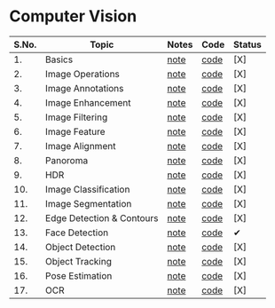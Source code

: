 # Computer Vision


| S.No. | Topic                         | Notes                                    | Code                                       | Status |
|-------|-------------------------------|------------------------------------------|--------------------------------------------|--------|
| 1.    | Basics                        | [note](notes/Basics.md)                  | [code](src/Basics.ipynb)                   | [X]    |
| 2.    | Image Operations              | [note](notes/ImageOperations.md)         | [code](src/imageOperations.ipynb)          | [X]    |
| 3.    | Image Annotations             | [note](notes/ImageAnnotations.md)        | [code](src/imageAnnotations.ipynb)         | [X]    |
| 4.    | Image Enhancement             | [note](notes/ImageEnhancement.md)        | [code](src/imageEnhancement.ipynb)         | [X]    |
| 5.    | Image Filtering               | [note](notes/ImageFiltering.md)          | [code](src/imageFiltering.ipynb)           | [X]    |
| 6.    | Image Feature                 | [note](notes/ImageFeatures.md)           | [code](src/imageFeatures.ipynb)            | [X]    |
| 7.    | Image Alignment               | [note](notes/ImageAlignment.md)          | [code](src/imageAlignment.ipynb)           | [X]    |
| 8.    | Panoroma                      | [note](notes/Panoroma.md)                | [code](src/panoroma.ipynb)                 | [X]    |
| 9.    | HDR                           | [note](notes/HDR.md)                     | [code](src/hdr.ipynb)                      | [X]    |
| 10.   | Image Classification          | [note](notes/ImageClassification.md)     | [code](src/imageClassification.ipynb)      | [X]    |
| 11.   | Image Segmentation            | [note](notes/ImageSegmentation.md)       | [code](src/imageSegmentation.ipynb)        | [X]    |
| 12.   | Edge Detection & Contours     | [note](notes/EdgeDetectionContours.md)   | [code](src/edgeDetectionContours.ipynb)    | [X]    |
| 13.   | Face Detection                | [note](notes/FaceDetection.md)           | [code](src/faceDetection.ipynb)            | ✔      |
| 14.   | Object Detection              | [note](notes/ObjectDetection.md)         | [code](src/objectDetection.ipynb)          | [X]    |
| 15.   | Object Tracking               | [note](notes/ObjectTracking.md)          | [code](src/objectTracking.ipynb)           | [X]    |
| 16.   | Pose Estimation               | [note](notes/PoseEstimation.md)          | [code](src/poseEstimation.ipynb)           | [X]    |
| 17.   | OCR                           | [note](notes/OCR.md)                     | [code](src/ocr.ipynb)                      | [X]    |
